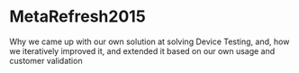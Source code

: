 # MetaRefresh2015
Why we came up with our own solution at solving Device Testing, and, how we iteratively improved it, and extended it based on our own usage and customer validation
